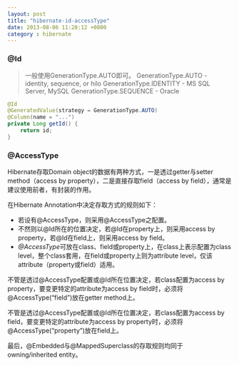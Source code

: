 ```yaml
---
layout: post
title: "hibernate-id-accessType"
date: 2013-08-06 11:28:12 +0800
category : hibernate
---
```


###	@Id
>一般使用GenerationType.AUTO即可。
	GenerationType.AUTO - identity, sequence, or hilo
	GenerationType.IDENTITY - MS SQL Server, MySQL
	GenerationType.SEQUENCE - Oracle
```java
@Id
@GeneratedValue(strategy = GenerationType.AUTO)
@Column(name = "...")
private Long getId() {
	return id;
}
```
###	@AccessType
Hibernate存取Domain object的数据有两种方式，一是透过getter与setter method（access by property），二是直接存取field（access by field），通常是建议使用前者，有封装的作用。

在Hibernate Annotation中决定存取方式的规则如下：

+ 若设有@AccessType，则采用@AccessType之配置。
+ 不然则以@Id所在的位置决定，若@Id在property上，则采用access by property，若@Id在field上，则采用access by field。
+ *@AccessType*可放在class、field或property上，在class上表示配置为class level，整个class套用，在field或property上则为attribute level，仅该attribute（property或field）适用。

不管是透过@AccessType配置或@Id所在位置决定，若class配置为access by property，要变更特定的attribute为access by field时，必须将@AccessType(“field”)放在getter method上。

不管是透过@AccessType配置或@Id所在位置决定，若class配置为access by field，要变更特定的attribute为access by property时，必须将@AccessType(“property”)放在field上。

最后，@Embedded与@MappedSuperclass的存取规则均同于owning/inherited entity。


<!--more-->
